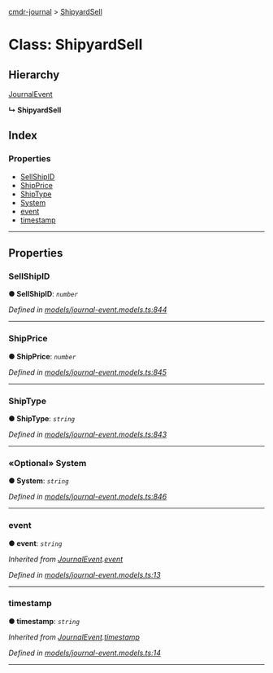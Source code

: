 [cmdr-journal](../README.md) > [ShipyardSell](../classes/shipyardsell.md)



# Class: ShipyardSell

## Hierarchy


 [JournalEvent](journalevent.md)

**↳ ShipyardSell**







## Index

### Properties

* [SellShipID](shipyardsell.md#sellshipid)
* [ShipPrice](shipyardsell.md#shipprice)
* [ShipType](shipyardsell.md#shiptype)
* [System](shipyardsell.md#system)
* [event](shipyardsell.md#event)
* [timestamp](shipyardsell.md#timestamp)



---
## Properties
<a id="sellshipid"></a>

###  SellShipID

**●  SellShipID**:  *`number`* 

*Defined in [models/journal-event.models.ts:844](https://github.com/chrisbruford/cmdr-journal/blob/1e4d048/src/models/journal-event.models.ts#L844)*





___

<a id="shipprice"></a>

###  ShipPrice

**●  ShipPrice**:  *`number`* 

*Defined in [models/journal-event.models.ts:845](https://github.com/chrisbruford/cmdr-journal/blob/1e4d048/src/models/journal-event.models.ts#L845)*





___

<a id="shiptype"></a>

###  ShipType

**●  ShipType**:  *`string`* 

*Defined in [models/journal-event.models.ts:843](https://github.com/chrisbruford/cmdr-journal/blob/1e4d048/src/models/journal-event.models.ts#L843)*





___

<a id="system"></a>

### «Optional» System

**●  System**:  *`string`* 

*Defined in [models/journal-event.models.ts:846](https://github.com/chrisbruford/cmdr-journal/blob/1e4d048/src/models/journal-event.models.ts#L846)*





___

<a id="event"></a>

###  event

**●  event**:  *`string`* 

*Inherited from [JournalEvent](journalevent.md).[event](journalevent.md#event)*

*Defined in [models/journal-event.models.ts:13](https://github.com/chrisbruford/cmdr-journal/blob/1e4d048/src/models/journal-event.models.ts#L13)*





___

<a id="timestamp"></a>

###  timestamp

**●  timestamp**:  *`string`* 

*Inherited from [JournalEvent](journalevent.md).[timestamp](journalevent.md#timestamp)*

*Defined in [models/journal-event.models.ts:14](https://github.com/chrisbruford/cmdr-journal/blob/1e4d048/src/models/journal-event.models.ts#L14)*





___


